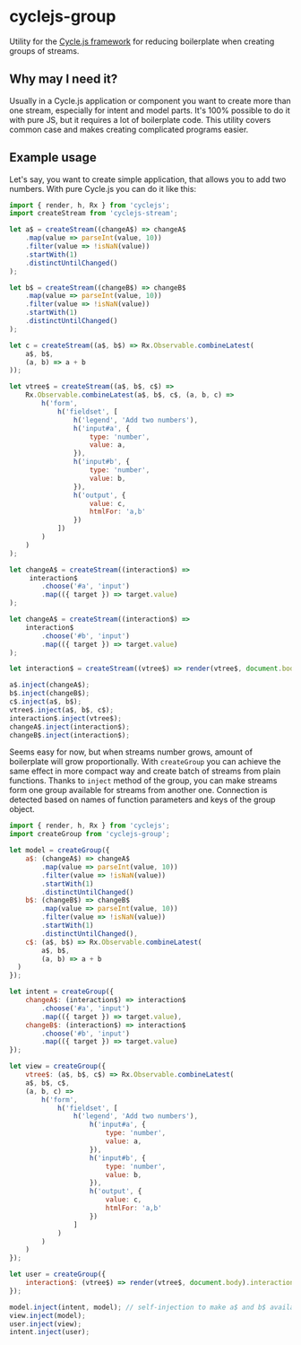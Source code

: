 # cyclejs-group
Utility for the [Cycle.js framework](https://github.com/staltz/cycle) for reducing boilerplate when creating groups of streams.

## Why may I need it?
Usually in a Cycle.js application or component you want to create more than one stream, especially for intent and model parts. It's 100% possible to do it with pure JS, but it requires a lot of boilerplate code. This utility covers common case and makes creating complicated programs easier.

## Example usage

Let's say, you want to create simple application, that allows you to add two numbers. With pure Cycle.js you can do it like this:

```javascript
import { render, h, Rx } from 'cyclejs';
import createStream from 'cyclejs-stream';

let a$ = createStream((changeA$) => changeA$
    .map(value => parseInt(value, 10))
    .filter(value => !isNaN(value))
    .startWith(1)
    .distinctUntilChanged()
);

let b$ = createStream((changeB$) => changeB$
    .map(value => parseInt(value, 10))
    .filter(value => !isNaN(value))
    .startWith(1)
    .distinctUntilChanged()
);

let c = createStream((a$, b$) => Rx.Observable.combineLatest(
    a$, b$,
    (a, b) => a + b
));

let vtree$ = createStream((a$, b$, c$) =>
    Rx.Observable.combineLatest(a$, b$, c$, (a, b, c) =>
        h('form',
            h('fieldset', [
                h('legend', 'Add two numbers'),
                h('input#a', {
                    type: 'number',
                    value: a,
                }),
                h('input#b', {
                    type: 'number',
                    value: b,
                }),
                h('output', {
                    value: c,
                    htmlFor: 'a,b'
                })
            ])
        )
    )
);

let changeA$ = createStream((interaction$) =>
     interaction$
        .choose('#a', 'input')
        .map(({ target }) => target.value)
);

let changeA$ = createStream((interaction$) =>
    interaction$
        .choose('#b', 'input')
        .map(({ target }) => target.value)
);

let interaction$ = createStream((vtree$) => render(vtree$, document.body).interaction$);

a$.inject(changeA$);
b$.inject(changeB$);
c$.inject(a$, b$);
vtree$.inject(a$, b$, c$);
interaction$.inject(vtree$);
changeA$.inject(interaction$);
changeB$.inject(interaction$);
```

Seems easy for now, but when streams number grows, amount of boilerplate will grow proportionally. With `createGroup` you can achieve the same effect in more compact way and create batch of streams from plain functions. Thanks to `inject` method of the group, you can make streams form one group available for streams from another one. Connection is detected based on names of function parameters and keys of the group object.

```javascript
import { render, h, Rx } from 'cyclejs';
import createGroup from 'cyclejs-group';

let model = createGroup({
    a$: (changeA$) => changeA$
        .map(value => parseInt(value, 10))
        .filter(value => !isNaN(value))
        .startWith(1)
        .distinctUntilChanged()
    b$: (changeB$) => changeB$
        .map(value => parseInt(value, 10))
        .filter(value => !isNaN(value))
        .startWith(1)
        .distinctUntilChanged(),
    c$: (a$, b$) => Rx.Observable.combineLatest(
        a$, b$,
        (a, b) => a + b
  )
});

let intent = createGroup({
    changeA$: (interaction$) => interaction$
        .choose('#a', 'input')
        .map(({ target }) => target.value),
    changeB$: (interaction$) => interaction$
        .choose('#b', 'input')
        .map(({ target }) => target.value)
});

let view = createGroup({
    vtree$: (a$, b$, c$) => Rx.Observable.combineLatest(
    a$, b$, c$,
    (a, b, c) =>
        h('form',
            h('fieldset', [
                h('legend', 'Add two numbers'),
                    h('input#a', {
                        type: 'number',
                        value: a,
                    }),
                    h('input#b', {
                        type: 'number',
                        value: b,
                    }),
                    h('output', {
                        value: c,
                        htmlFor: 'a,b'
                    })
                ]
            )
        )
    )
});

let user = createGroup({
    interaction$: (vtree$) => render(vtree$, document.body).interaction$
});

model.inject(intent, model); // self-injection to make a$ and b$ available for c$
view.inject(model);
user.inject(view);
intent.inject(user);
```
